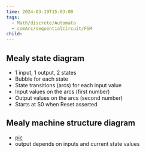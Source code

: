 ```yaml
---
time: 2024-03-19T15:03:00
tags:
  - Math/discrete/Automata
  - comArc/sequentialCircuit/FSM
child:
---
```

## Mealy state diagram
- 1 input, 1 output, 2 states
- Bubble for each state
- State transitions (arcs) for each input value
- Input values on the arcs (first number)
- Output values on the arcs (second number)
- Starts at S0 when Reset asserted

## Mealy machine structure diagram
- [pic](https://i.imgur.com/Ev4sugH.png)
- output depends on inputs and current state values

